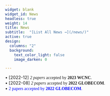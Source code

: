 ```yaml
---
widget: blank
widget_id: News
headless: true
weight: 14
title: News
subtitle:  "[List All News →](/news/)"
active: true
design:
  columns: "2"
  background:
    text_color_light: false
    image_darken: 0

---
```

• [2022-12] <font face=consolas> *2 papers* accepted by **2023 WCNC**.</font><br/>
• [2022-08] <font face=consolas> *2 papers* accepted by **2022 GLOBECOM**.</font><br/>
• <font face=consolas color=blue>2 papers accepted by **2022 GLOBECOM**. </font><br/>

